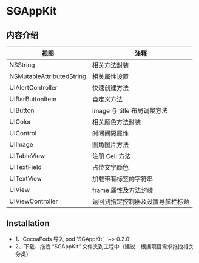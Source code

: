 # SGAppKit

## 内容介绍
|视图|注释|
|----|-----|
|NSString|相关方法封装
|NSMutableAttributedString|相关属性设置
|UIAlertController|快速创建方法
|UIBarButtonItem|自定义方法
|UIButton|image 与 title 布局调整方法
|UIColor|相关颜色方法封装
|UIControl|时间间隔属性
|UIImage|圆角图片方法
|UITableView|注册 Cell 方法
|UITextField|占位文字颜色
|UITextView|加载带有标签的字符串
|UIView|frame 属性及方法封装
|UIViewController|返回到指定控制器及设置导航栏标题


## Installation
* 1、CocoaPods 导入 pod 'SGAppKit', '~> 0.2.0'
* 2、下载、拖拽 “SGAppKit” 文件夹到工程中（建议：根据项目需求拖拽相关分类）
